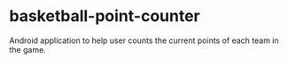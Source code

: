 # basketball-point-counter
Android application to help user counts the current points of each team in the game.
